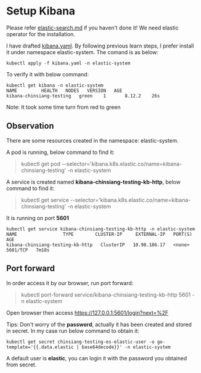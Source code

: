 # Setup Kibana

Please refer [elastic-search.md](./elastic-search.md) if you haven't done it! We need elastic operator for the installation.

I have drafted [kibana.yaml](./kibana.yaml). By following previous learn steps, I prefer install it under namespace elastic-system. The comand is as below:
```
kubectl apply -f kibana.yaml -n elastic-system
```

To verify it with below command:
```
kubectl get kibana -n elastic-system
NAME         HEALTH   NODES   VERSION   AGE
kibana-chinsiang-testing   green    1       8.12.2    26s
```
Note: It took some time turn from red to green

## Observation

There are some resources created in the namespace: elastic-system.

A pod is running, below command to find it:

> kubectl get pod --selector='kibana.k8s.elastic.co/name=kibana-chinsiang-testing' -n elastic-system

A service is created named **kibana-chinsiang-testing-kb-http**, below command to find it:

> kubectl get service --selector='kibana.k8s.elastic.co/name=kibana-chinsiang-testing' -n elastic-system

It is running on port **5601**

```
kubectl get service kibana-chinsiang-testing-kb-http -n elastic-system
NAME                 TYPE        CLUSTER-IP     EXTERNAL-IP   PORT(S)    AGE
kibana-chinsiang-testing-kb-http   ClusterIP   10.98.186.17   <none>        5601/TCP   7m18s
```
## Port forward

In order access it by our browser, run port forward:

> kubectl port-forward service/kibana-chinsiang-testing-kb-http 5601 -n elastic-system

Open browser then access https://127.0.0.1:5601/login?next=%2F

Tips: Don't worry of the **password**, actually it has been created and stored in secret. In my case run below command to obtain it:

```
kubectl get secret chinsiang-testing-es-elastic-user -o go-template='{{.data.elastic | base64decode}}' -n elastic-system
```

A default user is **elastic**, you can login it with the password you obtained from secret. 
